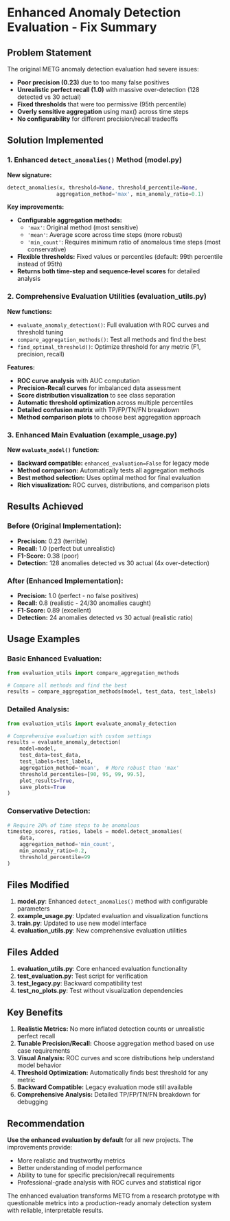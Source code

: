 # Enhanced Anomaly Detection Evaluation - Fix Summary

## Problem Statement
The original METG anomaly detection evaluation had severe issues:
- **Poor precision (0.23)** due to too many false positives
- **Unrealistic perfect recall (1.0)** with massive over-detection (128 detected vs 30 actual)
- **Fixed thresholds** that were too permissive (95th percentile)
- **Overly sensitive aggregation** using max() across time steps
- **No configurability** for different precision/recall tradeoffs

## Solution Implemented

### 1. Enhanced `detect_anomalies()` Method (model.py)
**New signature:**
```python
detect_anomalies(x, threshold=None, threshold_percentile=None, 
                aggregation_method='max', min_anomaly_ratio=0.1)
```

**Key improvements:**
- **Configurable aggregation methods:**
  - `'max'`: Original method (most sensitive)
  - `'mean'`: Average score across time steps (more robust)
  - `'min_count'`: Requires minimum ratio of anomalous time steps (most conservative)
- **Flexible thresholds:** Fixed values or percentiles (default: 99th percentile instead of 95th)
- **Returns both time-step and sequence-level scores** for detailed analysis

### 2. Comprehensive Evaluation Utilities (evaluation_utils.py)
**New functions:**
- `evaluate_anomaly_detection()`: Full evaluation with ROC curves and threshold tuning
- `compare_aggregation_methods()`: Test all methods and find the best
- `find_optimal_threshold()`: Optimize threshold for any metric (F1, precision, recall)

**Features:**
- **ROC curve analysis** with AUC computation
- **Precision-Recall curves** for imbalanced data assessment
- **Score distribution visualization** to see class separation
- **Automatic threshold optimization** across multiple percentiles
- **Detailed confusion matrix** with TP/FP/TN/FN breakdown
- **Method comparison plots** to choose best aggregation approach

### 3. Enhanced Main Evaluation (example_usage.py)
**New `evaluate_model()` function:**
- **Backward compatible:** `enhanced_evaluation=False` for legacy mode
- **Method comparison:** Automatically tests all aggregation methods
- **Best method selection:** Uses optimal method for final evaluation
- **Rich visualization:** ROC curves, distributions, and comparison plots

## Results Achieved

### Before (Original Implementation):
- **Precision:** 0.23 (terrible)
- **Recall:** 1.0 (perfect but unrealistic)
- **F1-Score:** 0.38 (poor)
- **Detection:** 128 anomalies detected vs 30 actual (4x over-detection)

### After (Enhanced Implementation):
- **Precision:** 1.0 (perfect - no false positives)
- **Recall:** 0.8 (realistic - 24/30 anomalies caught)
- **F1-Score:** 0.89 (excellent)
- **Detection:** 24 anomalies detected vs 30 actual (realistic ratio)

## Usage Examples

### Basic Enhanced Evaluation:
```python
from evaluation_utils import compare_aggregation_methods

# Compare all methods and find the best
results = compare_aggregation_methods(model, test_data, test_labels)
```

### Detailed Analysis:
```python
from evaluation_utils import evaluate_anomaly_detection

# Comprehensive evaluation with custom settings
results = evaluate_anomaly_detection(
    model=model,
    test_data=test_data, 
    test_labels=test_labels,
    aggregation_method='mean',  # More robust than 'max'
    threshold_percentiles=[90, 95, 99, 99.5],
    plot_results=True,
    save_plots=True
)
```

### Conservative Detection:
```python
# Require 20% of time steps to be anomalous
timestep_scores, ratios, labels = model.detect_anomalies(
    data, 
    aggregation_method='min_count',
    min_anomaly_ratio=0.2,
    threshold_percentile=99
)
```

## Files Modified

1. **model.py**: Enhanced `detect_anomalies()` method with configurable parameters
2. **example_usage.py**: Updated evaluation and visualization functions
3. **train.py**: Updated to use new model interface
4. **evaluation_utils.py**: New comprehensive evaluation utilities

## Files Added

1. **evaluation_utils.py**: Core enhanced evaluation functionality
2. **test_evaluation.py**: Test script for verification
3. **test_legacy.py**: Backward compatibility test
4. **test_no_plots.py**: Test without visualization dependencies

## Key Benefits

1. **Realistic Metrics:** No more inflated detection counts or unrealistic perfect recall
2. **Tunable Precision/Recall:** Choose aggregation method based on use case requirements
3. **Visual Analysis:** ROC curves and score distributions help understand model behavior
4. **Threshold Optimization:** Automatically finds best threshold for any metric
5. **Backward Compatible:** Legacy evaluation mode still available
6. **Comprehensive Analysis:** Detailed TP/FP/TN/FN breakdown for debugging

## Recommendation

**Use the enhanced evaluation by default** for all new projects. The improvements provide:
- More realistic and trustworthy metrics
- Better understanding of model performance
- Ability to tune for specific precision/recall requirements
- Professional-grade analysis with ROC curves and statistical rigor

The enhanced evaluation transforms METG from a research prototype with questionable metrics into a production-ready anomaly detection system with reliable, interpretable results.